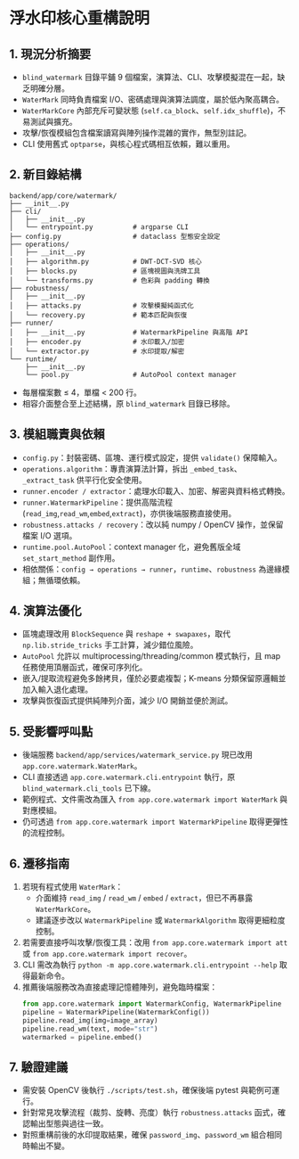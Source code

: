 # 浮水印核心重構說明

## 1. 現況分析摘要
- `blind_watermark` 目錄平鋪 9 個檔案，演算法、CLI、攻擊模擬混在一起，缺乏明確分層。
- `WaterMark` 同時負責檔案 I/O、密碼處理與演算法調度，屬於低內聚高耦合。
- `WaterMarkCore` 內部充斥可變狀態 (`self.ca_block`、`self.idx_shuffle`)，不易測試與擴充。
- 攻擊/恢復模組包含檔案讀寫與陣列操作混雜的實作，無型別註記。
- CLI 使用舊式 `optparse`，與核心程式碼相互依賴，難以重用。

## 2. 新目錄結構
```
backend/app/core/watermark/
├── __init__.py
├── cli/
│   ├── __init__.py
│   └── entrypoint.py          # argparse CLI
├── config.py                  # dataclass 型態安全設定
├── operations/
│   ├── __init__.py
│   ├── algorithm.py           # DWT-DCT-SVD 核心
│   ├── blocks.py              # 區塊視圖與洗牌工具
│   └── transforms.py          # 色彩與 padding 轉換
├── robustness/
│   ├── __init__.py
│   ├── attacks.py             # 攻擊模擬純函式化
│   └── recovery.py            # 範本匹配與恢復
├── runner/
│   ├── __init__.py            # WatermarkPipeline 與高階 API
│   ├── encoder.py             # 水印載入/加密
│   └── extractor.py           # 水印提取/解密
└── runtime/
    ├── __init__.py
    └── pool.py                # AutoPool context manager
```
- 每層檔案數 ≤ 4，單檔 < 200 行。
- 相容介面整合至上述結構，原 `blind_watermark` 目錄已移除。

## 3. 模組職責與依賴
- `config.py`：封裝密碼、區塊、運行模式設定，提供 `validate()` 保障輸入。
- `operations.algorithm`：專責演算法計算，拆出 `_embed_task`、`_extract_task` 供平行化安全使用。
- `runner.encoder / extractor`：處理水印載入、加密、解密與資料格式轉換。
- `runner.WatermarkPipeline`：提供高階流程 (`read_img`,`read_wm`,`embed`,`extract`)，亦供後端服務直接使用。
- `robustness.attacks / recovery`：改以純 numpy / OpenCV 操作，並保留檔案 I/O 選項。
- `runtime.pool.AutoPool`：context manager 化，避免舊版全域 `set_start_method` 副作用。
- 相依關係：`config → operations → runner`，`runtime`、`robustness` 為邊緣模組；無循環依賴。

## 4. 演算法優化
- 區塊處理改用 `BlockSequence` 與 `reshape + swapaxes`，取代 `np.lib.stride_tricks` 手工計算，減少錯位風險。
- `AutoPool` 允許以 multiprocessing/threading/common 模式執行，且 map 任務使用頂層函式，確保可序列化。
- 嵌入/提取流程避免多餘拷貝，僅於必要處複製；K-means 分類保留原邏輯並加入輸入退化處理。
- 攻擊與恢復函式提供純陣列介面，減少 I/O 開銷並便於測試。

## 5. 受影響呼叫點
- 後端服務 `backend/app/services/watermark_service.py` 現已改用 `app.core.watermark.WaterMark`。
- CLI 直接透過 `app.core.watermark.cli.entrypoint` 執行，原 `blind_watermark.cli_tools` 已下線。
- 範例程式、文件需改為匯入 `from app.core.watermark import WaterMark` 與對應模組。
- 仍可透過 `from app.core.watermark import WatermarkPipeline` 取得更彈性的流程控制。

## 6. 遷移指南
1. 若現有程式使用 `WaterMark`：
   - 介面維持 `read_img` / `read_wm` / `embed` / `extract`，但已不再暴露 `WaterMarkCore`。
   - 建議逐步改以 `WatermarkPipeline` 或 `WatermarkAlgorithm` 取得更細粒度控制。
2. 若需要直接呼叫攻擊/恢復工具：改用 `from app.core.watermark import att` 或 `from app.core.watermark import recover`。
3. CLI 需改為執行 `python -m app.core.watermark.cli.entrypoint --help` 取得最新命令。
4. 推薦後端服務改為直接處理記憶體陣列，避免臨時檔案：
   ```python
   from app.core.watermark import WatermarkConfig, WatermarkPipeline
   pipeline = WatermarkPipeline(WatermarkConfig())
   pipeline.read_img(img=image_array)
   pipeline.read_wm(text, mode="str")
   watermarked = pipeline.embed()
   ```

## 7. 驗證建議
- 需安裝 OpenCV 後執行 `./scripts/test.sh`，確保後端 pytest 與範例可運行。
- 針對常見攻擊流程（裁剪、旋轉、亮度）執行 `robustness.attacks` 函式，確認輸出型態與過往一致。
- 對照重構前後的水印提取結果，確保 `password_img`、`password_wm` 組合相同時輸出不變。
